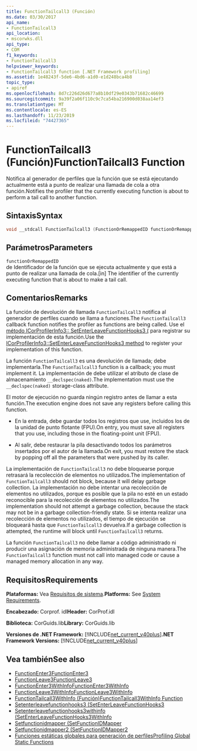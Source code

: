 ```yaml
---
title: FunctionTailcall3 (Función)
ms.date: 03/30/2017
api_name:
- FunctionTailcall3
api_location:
- mscorwks.dll
api_type:
- COM
f1_keywords:
- FunctionTailcall3
helpviewer_keywords:
- FunctionTailcall3 function [.NET Framework profiling]
ms.assetid: 1e48243f-5de6-4bd6-a1d0-e1d248bca4b8
topic_type:
- apiref
ms.openlocfilehash: 8d7c226d26d677a8b10df29e0343b71682c46699
ms.sourcegitcommit: 9a39f2a06f110c9c7ca54ba216900d038aa14ef3
ms.translationtype: MT
ms.contentlocale: es-ES
ms.lasthandoff: 11/23/2019
ms.locfileid: "74427365"
---
```

# <a name="functiontailcall3-function"></a><span data-ttu-id="8f780-102">FunctionTailcall3 (Función)</span><span class="sxs-lookup"><span data-stu-id="8f780-102">FunctionTailcall3 Function</span></span>
<span data-ttu-id="8f780-103">Notifica al generador de perfiles que la función que se está ejecutando actualmente está a punto de realizar una llamada de cola a otra función.</span><span class="sxs-lookup"><span data-stu-id="8f780-103">Notifies the profiler that the currently executing function is about to perform a tail call to another function.</span></span>  
  
## <a name="syntax"></a><span data-ttu-id="8f780-104">Sintaxis</span><span class="sxs-lookup"><span data-stu-id="8f780-104">Syntax</span></span>  
  
```cpp  
void __stdcall FunctionTailcall3 (FunctionOrRemappedID functionOrRemappedID);  
```  
  
## <a name="parameters"></a><span data-ttu-id="8f780-105">Parámetros</span><span class="sxs-lookup"><span data-stu-id="8f780-105">Parameters</span></span>  
 `functionOrRemappedID`  
 <span data-ttu-id="8f780-106">de Identificador de la función que se ejecuta actualmente y que está a punto de realizar una llamada de cola.</span><span class="sxs-lookup"><span data-stu-id="8f780-106">[in] The identifier of the currently executing function that is about to make a tail call.</span></span>  
  
## <a name="remarks"></a><span data-ttu-id="8f780-107">Comentarios</span><span class="sxs-lookup"><span data-stu-id="8f780-107">Remarks</span></span>  
 <span data-ttu-id="8f780-108">La función de devolución de llamada `FunctionTailcall3` notifica al generador de perfiles cuando se llama a funciones.</span><span class="sxs-lookup"><span data-stu-id="8f780-108">The `FunctionTailcall3` callback function notifies the profiler as functions are being called.</span></span> <span data-ttu-id="8f780-109">Use el [método ICorProfilerInfo3:: SetEnterLeaveFunctionHooks3 (](../../../../docs/framework/unmanaged-api/profiling/icorprofilerinfo3-setenterleavefunctionhooks3-method.md) para registrar su implementación de esta función.</span><span class="sxs-lookup"><span data-stu-id="8f780-109">Use the [ICorProfilerInfo3::SetEnterLeaveFunctionHooks3 method](../../../../docs/framework/unmanaged-api/profiling/icorprofilerinfo3-setenterleavefunctionhooks3-method.md) to register your implementation of this function.</span></span>  
  
 <span data-ttu-id="8f780-110">La función `FunctionTailcall3` es una devolución de llamada; debe implementarla.</span><span class="sxs-lookup"><span data-stu-id="8f780-110">The `FunctionTailcall3` function is a callback; you must implement it.</span></span> <span data-ttu-id="8f780-111">La implementación de debe utilizar el atributo de clase de almacenamiento `__declspec(naked)`.</span><span class="sxs-lookup"><span data-stu-id="8f780-111">The implementation must use the `__declspec(naked)` storage-class attribute.</span></span>  
  
 <span data-ttu-id="8f780-112">El motor de ejecución no guarda ningún registro antes de llamar a esta función.</span><span class="sxs-lookup"><span data-stu-id="8f780-112">The execution engine does not save any registers before calling this function.</span></span>  
  
- <span data-ttu-id="8f780-113">En la entrada, debe guardar todos los registros que use, incluidos los de la unidad de punto flotante (FPU).</span><span class="sxs-lookup"><span data-stu-id="8f780-113">On entry, you must save all registers that you use, including those in the floating-point unit (FPU).</span></span>  
  
- <span data-ttu-id="8f780-114">Al salir, debe restaurar la pila desactivando todos los parámetros insertados por el autor de la llamada.</span><span class="sxs-lookup"><span data-stu-id="8f780-114">On exit, you must restore the stack by popping off all the parameters that were pushed by its caller.</span></span>  
  
 <span data-ttu-id="8f780-115">La implementación de `FunctionTailcall3` no debe bloquearse porque retrasará la recolección de elementos no utilizados.</span><span class="sxs-lookup"><span data-stu-id="8f780-115">The implementation of `FunctionTailcall3` should not block, because it will delay garbage collection.</span></span> <span data-ttu-id="8f780-116">La implementación no debe intentar una recolección de elementos no utilizados, porque es posible que la pila no esté en un estado reconocible para la recolección de elementos no utilizados.</span><span class="sxs-lookup"><span data-stu-id="8f780-116">The implementation should not attempt a garbage collection, because the stack may not be in a garbage collection-friendly state.</span></span> <span data-ttu-id="8f780-117">Si se intenta realizar una recolección de elementos no utilizados, el tiempo de ejecución se bloqueará hasta que `FunctionTailcall3` devuelva.</span><span class="sxs-lookup"><span data-stu-id="8f780-117">If a garbage collection is attempted, the runtime will block until `FunctionTailcall3` returns.</span></span>  
  
 <span data-ttu-id="8f780-118">La función `FunctionTailcall3` no debe llamar a código administrado ni producir una asignación de memoria administrada de ninguna manera.</span><span class="sxs-lookup"><span data-stu-id="8f780-118">The `FunctionTailcall3` function must not call into managed code or cause a managed memory allocation in any way.</span></span>  
  
## <a name="requirements"></a><span data-ttu-id="8f780-119">Requisitos</span><span class="sxs-lookup"><span data-stu-id="8f780-119">Requirements</span></span>  
 <span data-ttu-id="8f780-120">**Plataformas:** Vea [Requisitos de sistema](../../../../docs/framework/get-started/system-requirements.md).</span><span class="sxs-lookup"><span data-stu-id="8f780-120">**Platforms:** See [System Requirements](../../../../docs/framework/get-started/system-requirements.md).</span></span>  
  
 <span data-ttu-id="8f780-121">**Encabezado:** Corprof. idl</span><span class="sxs-lookup"><span data-stu-id="8f780-121">**Header:** CorProf.idl</span></span>  
  
 <span data-ttu-id="8f780-122">**Biblioteca:** CorGuids.lib</span><span class="sxs-lookup"><span data-stu-id="8f780-122">**Library:** CorGuids.lib</span></span>  
  
 <span data-ttu-id="8f780-123">**Versiones de .NET Framework:** [!INCLUDE[net_current_v40plus](../../../../includes/net-current-v40plus-md.md)]</span><span class="sxs-lookup"><span data-stu-id="8f780-123">**.NET Framework Versions:** [!INCLUDE[net_current_v40plus](../../../../includes/net-current-v40plus-md.md)]</span></span>  
  
## <a name="see-also"></a><span data-ttu-id="8f780-124">Vea también</span><span class="sxs-lookup"><span data-stu-id="8f780-124">See also</span></span>

- [<span data-ttu-id="8f780-125">FunctionEnter3</span><span class="sxs-lookup"><span data-stu-id="8f780-125">FunctionEnter3</span></span>](../../../../docs/framework/unmanaged-api/profiling/functionenter3-function.md)
- [<span data-ttu-id="8f780-126">FunctionLeave3</span><span class="sxs-lookup"><span data-stu-id="8f780-126">FunctionLeave3</span></span>](../../../../docs/framework/unmanaged-api/profiling/functionleave3-function.md)
- [<span data-ttu-id="8f780-127">FunctionEnter3WithInfo</span><span class="sxs-lookup"><span data-stu-id="8f780-127">FunctionEnter3WithInfo</span></span>](../../../../docs/framework/unmanaged-api/profiling/functionenter3withinfo-function.md)
- [<span data-ttu-id="8f780-128">FunctionLeave3WithInfo</span><span class="sxs-lookup"><span data-stu-id="8f780-128">FunctionLeave3WithInfo</span></span>](../../../../docs/framework/unmanaged-api/profiling/functionleave3withinfo-function.md)
- [<span data-ttu-id="8f780-129">FunctionTailcall3WithInfo (Función)</span><span class="sxs-lookup"><span data-stu-id="8f780-129">FunctionTailcall3WithInfo Function</span></span>](../../../../docs/framework/unmanaged-api/profiling/functiontailcall3withinfo-function.md)
- [<span data-ttu-id="8f780-130">Setenterleavefunctionhooks3 (</span><span class="sxs-lookup"><span data-stu-id="8f780-130">SetEnterLeaveFunctionHooks3</span></span>](../../../../docs/framework/unmanaged-api/profiling/icorprofilerinfo3-setenterleavefunctionhooks3-method.md)
- [<span data-ttu-id="8f780-131">Setenterleavefunctionhooks3withinfo (</span><span class="sxs-lookup"><span data-stu-id="8f780-131">SetEnterLeaveFunctionHooks3WithInfo</span></span>](../../../../docs/framework/unmanaged-api/profiling/icorprofilerinfo3-setenterleavefunctionhooks3withinfo-method.md)
- [<span data-ttu-id="8f780-132">Setfunctionidmapper (</span><span class="sxs-lookup"><span data-stu-id="8f780-132">SetFunctionIDMapper</span></span>](../../../../docs/framework/unmanaged-api/profiling/icorprofilerinfo-setfunctionidmapper-method.md)
- [<span data-ttu-id="8f780-133">Setfunctionidmapper2 (</span><span class="sxs-lookup"><span data-stu-id="8f780-133">SetFunctionIDMapper2</span></span>](../../../../docs/framework/unmanaged-api/profiling/icorprofilerinfo3-setfunctionidmapper2-method.md)
- [<span data-ttu-id="8f780-134">Funciones estáticas globales para generación de perfiles</span><span class="sxs-lookup"><span data-stu-id="8f780-134">Profiling Global Static Functions</span></span>](../../../../docs/framework/unmanaged-api/profiling/profiling-global-static-functions.md)
